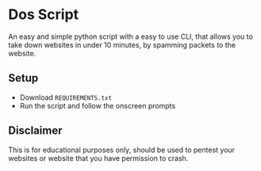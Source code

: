 # Dos Script
An easy and simple python script with a easy to use CLI,
that allows you to take down websites in under 10 minutes,
by spamming packets to the website.
## Setup
- Download `REQUIREMENTS.txt`
- Run the script and follow the onscreen prompts
## Disclaimer 
This is for educational purposes only,
should be used to pentest your websites or website that you have permission to crash.
